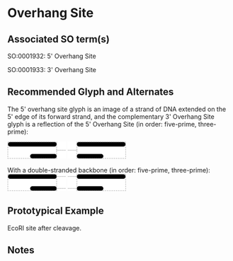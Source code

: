 # Overhang Site

## Associated SO term(s)
SO:0001932: 5' Overhang Site

SO:0001933: 3' Overhang Site

## Recommended Glyph and Alternates
The 5' overhang site glyph is an image of a strand of DNA extended on the 5' edge of its forward strand, and the complementary 3' Overhang Site glyph is a reflection of the 5' Overhang Site (in order: five-prime, three-prime):

![glyph specification](five-prime-overhang-specification.png)
![glyph specification](three-prime-overhang-specification.png)

With a double-stranded backbone (in order: five-prime, three-prime):
![glyph specification](five-prime-overhang-specification-doublestrand.png)
![glyph specification](three-prime-overhang-specification-doublestrand.png)


## Prototypical Example

EcoRI site after cleavage.

## Notes
